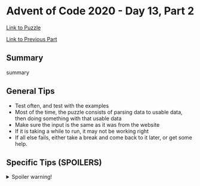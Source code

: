 # Advent of Code 2020 - Day 13, Part 2

[Link to Puzzle](https://adventofcode.com/2020/day/13#part2)

[Link to Previous Part](https://github.com/CodingAP/unofficial-aoc-syllabus/blob/main/years/2020/day13/part1.md)

## Summary
summary

## General Tips
- Test often, and test with the examples
- Most of the time, the puzzle consists of parsing data to usable data, then doing something with that usable data
- Make sure the input is the same as it was from the website
- If it is taking a while to run, it may not be working right
- If all else fails, either take a break and come back to it later, or get some help.

## Specific Tips (SPOILERS)
<details> <summary>Spoiler warning!</summary>

specific tips

</details>